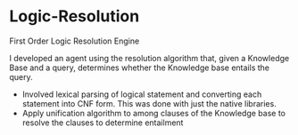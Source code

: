 # Logic-Resolution
First Order Logic Resolution Engine

I developed an agent using the resolution algorithm that, given a Knowledge Base and a query, determines whether the Knowledge base entails the query.
* Involved lexical parsing of logical statement and converting each statement into CNF form. This was done with just the native libraries.
* Apply unification algorithm to among clauses of the Knowledge base to resolve the clauses to determine entailment
